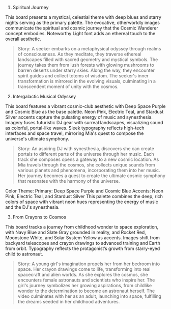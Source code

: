1. Spiritual Journey

This board presents a mystical, celestial theme with deep blues and starry nights serving as the primary palette. 
The evocative, otherworldly images communicate the spiritual and cosmic journey that the Cosmic Wanderer concept embodies. 
Noteworthy Light font adds an ethereal touch to the overall aesthetic.

> Story:
A seeker embarks on a metaphysical odyssey through realms of consciousness. As they meditate, they traverse ethereal landscapes filled with sacred geometry and mystical symbols. The journey takes them from lush forests with glowing mushrooms to barren deserts under starry skies. Along the way, they encounter spirit guides and collect totems of wisdom. The seeker's inner transformation is mirrored in the evolving visuals, culminating in a transcendent moment of unity with the cosmos.

2. Intergalactic Musical Odyssey

This board features a vibrant cosmic-club aesthetic with Deep Space Purple and Cosmic Blue as the base palette. 
Neon Pink, Electric Teal, and Stardust Silver accents capture the pulsating energy of music and synesthesia. 
Imagery fuses futuristic DJ gear with surreal landscapes, visualizing sound as colorful, portal-like waves. 
Sleek typography reflects high-tech interfaces and space travel, mirroring Mia's quest to compose the universe's ultimate symphony.

> Story:
An aspiring DJ with synesthesia, discovers she can create portals to different parts of the universe 
through her music. Each track she composes opens a gateway to a new cosmic location. 
As Mia travels through the cosmos, she collects unique sounds from various planets and phenomena, 
incorporating them into her music. Her journey becomes a quest to create the ultimate cosmic symphony 
that resonates with the harmony of the universe.

Color Theme:
Primary: Deep Space Purple and Cosmic Blue
Accents: Neon Pink, Electric Teal, and Stardust Silver
This palette combines the deep, rich colors of space with vibrant neon hues representing the energy of music and the DJ's synesthesia.

3. From Crayons to Cosmos
   
This board tracks a journey from childhood wonder to space exploration, with Navy Blue and Slate Gray grounded in reality, and Rocket Red, Moonstone White, and Solar System Yellow as accents. Images shift from backyard telescopes and crayon drawings to advanced training and Earth from orbit. Typography reflects the protagonist’s growth from starry-eyed child to astronaut.

> Story:
A young girl's imagination propels her from her bedroom into space. Her crayon drawings come to life, transforming into real spacecraft and alien worlds. As she explores the cosmos, she encounters female astronauts and scientists who inspire her. The girl's journey symbolizes her growing aspirations, from childlike wonder to the determination to become an astronaut herself. The video culminates with her as an adult, launching into space, fulfilling the dreams seeded in her childhood adventures.

